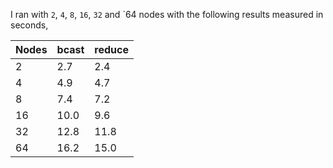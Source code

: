 I ran with `2`, `4`, `8`, `16`, `32` and `64 nodes with the following results measured in seconds,

|Nodes|bcast |reduce|
|-----|------|------|
|2    | 2.7  | 2.4  |
|4    | 4.9  | 4.7  |
|8    | 7.4  | 7.2  |
|16   | 10.0 | 9.6  |
|32   | 12.8 | 11.8 |
|64   | 16.2 | 15.0 |
